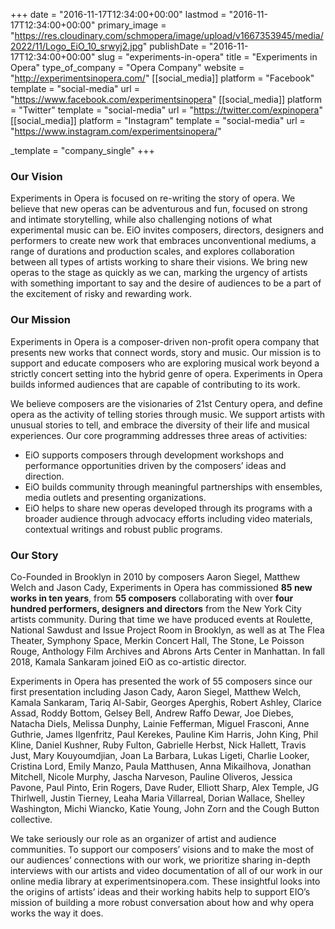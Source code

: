 +++
date = "2016-11-17T12:34:00+00:00"
lastmod = "2016-11-17T12:34:00+00:00"
primary_image = "https://res.cloudinary.com/schmopera/image/upload/v1667353945/media/2022/11/Logo_EiO_10_srwyj2.jpg"
publishDate = "2016-11-17T12:34:00+00:00"
slug = "experiments-in-opera"
title = "Experiments in Opera"
type_of_company = "Opera Company"
website = "http://experimentsinopera.com/"
[[social_media]]
platform = "Facebook"
template = "social-media"
url = "https://www.facebook.com/experimentsinopera"
[[social_media]]
platform = "Twitter"
template = "social-media"
url = "https://twitter.com/expinopera"
[[social_media]]
platform = "Instagram"
template = "social-media"
url = "https://www.instagram.com/experimentsinopera/"

_template = "company_single"
+++
### Our Vision

Experiments in Opera is focused on re-writing the story of opera. We believe that new operas can be adventurous and fun, focused on strong and intimate storytelling, while also challenging notions of what experimental music can be. EiO invites composers, directors, designers and performers to create new work that embraces unconventional mediums, a range of durations and production scales, and explores collaboration between all types of artists working to share their visions. We bring new operas to the stage as quickly as we can, marking the urgency of artists with something important to say and the desire of audiences to be a part of the excitement of risky and rewarding work.

### Our Mission

Experiments in Opera is a composer-driven non-profit opera company that presents new works that connect words, story and music. Our mission is to support and educate composers who are exploring musical work beyond a strictly concert setting into the hybrid genre of opera. Experiments in Opera builds informed audiences that are capable of contributing to its work.

We believe composers are the visionaries of 21st Century opera, and define opera as the activity of telling stories through music. We support artists with unusual stories to tell, and embrace the diversity of their life and musical experiences. Our core programming addresses three areas of activities:

* EiO supports composers through development workshops and performance opportunities driven by the composers’ ideas and direction.
* EiO builds community through meaningful partnerships with ensembles, media outlets and presenting organizations.
* EiO helps to share new operas developed through its programs with a broader audience through advocacy efforts including video materials, contextual writings and robust public programs.

### Our Story

Co-Founded in Brooklyn in 2010 by composers Aaron Siegel, Matthew Welch and Jason Cady, Experiments in Opera has commissioned **85 new works in ten years**, from **55 composers** collaborating with over **four hundred performers, designers and directors** from the New York City artists community. During that time we have produced events at Roulette, National Sawdust and Issue Project Room in Brooklyn, as well as at The Flea Theater, Symphony Space, Merkin Concert Hall, The Stone, Le Poisson Rouge, Anthology Film Archives and Abrons Arts Center in Manhattan. In fall 2018, Kamala Sankaram joined EiO as co-artistic director.

Experiments in Opera has presented the work of 55 composers since our first presentation including Jason Cady, Aaron Siegel, Matthew Welch, Kamala Sankaram, Tariq Al-Sabir, Georges Aperghis, Robert Ashley, Clarice Assad, Roddy Bottom, Gelsey Bell, Andrew Raffo Dewar, Joe Diebes, Natacha Diels, Melissa Dunphy, Lainie Fefferman, Miguel Frasconi, Anne Guthrie, James Ilgenfritz, Paul Kerekes, Pauline Kim Harris, John King, Phil Kline, Daniel Kushner, Ruby Fulton, Gabrielle Herbst, Nick Hallett, Travis Just, Mary Kouyoumdjian, Joan La Barbara, Lukas Ligeti, Charlie Looker, Cristina Lord, Emily Manzo, Paula Matthusen, Anna Mikailhova, Jonathan Mitchell, Nicole Murphy, Jascha Narveson, Pauline Oliveros, Jessica Pavone, Paul Pinto, Erin Rogers, Dave Ruder, Elliott Sharp, Alex Temple, JG Thirlwell, Justin Tierney, Leaha Maria Villarreal, Dorian Wallace, Shelley Washington, Michi Wiancko, Katie Young, John Zorn and the Cough Button collective.

We take seriously our role as an organizer of artist and audience communities. To support our composers’ visions and to make the most of our audiences’ connections with our work, we prioritize sharing in-depth interviews with our artists and video documentation of all of our work in our online media library at experimentsinopera.com. These insightful looks into the origins of artists’ ideas and their working habits help to support EIO’s mission of building a more robust conversation about how and why opera works the way it does.